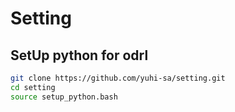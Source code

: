 # Setting

## SetUp python for odrl
```bash
git clone https://github.com/yuhi-sa/setting.git
cd setting
source setup_python.bash